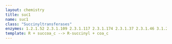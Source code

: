 ```yaml
---
layout: chemistry
title: suc1
name: suc1
class: "Succinyltransferases"
enzymes: 1.2.1.52 2.3.1.109 2.3.1.117 2.3.1.174 2.3.1.37 2.3.1.46 3.1.2.3
template: R + succoa_c --> R-succinyl + coa_c
---
```

 
